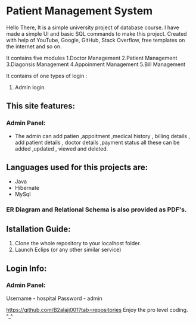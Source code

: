 # Patient Management System

Hello There, It is a simple university project of database course. I have made a simple UI and basic SQL commands to make this project.
Created with help of YouTube, Google, GitHub, Stack Overflow, free templates on the internet and so on. 

It contains five modules 
1.Doctor Management
2.Patient Management
3.Diagonsis Management
4.Appoinment Management
5.Bill Management

It contains of one types of login : 
1. Admin login.


## This site features:
### Admin Panel:
* The admin can add patien ,appoitment ,medical history , billing details , add patient details , doctor details ,payment status all these can be added ,updated , viewed and deleted.

## Languages used for this projects are:
* Java
* Hibernate
* MySql


### ER Diagram and Relational Schema is also provided as PDF's. 

## Istallation Guide:
1. Clone the whole repository to your localhost folder.
2. Launch Eclips (or any other similar service) 

## Login Info:

### Admin Panel:
Username - hospital
Password - admin

https://github.com/B2alaji001?tab=repositories
Enjoy the pro level coding. ^_^
